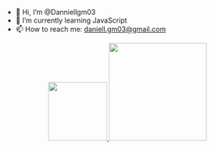 - 👋 Hi, I’m @Danniellgm03
- 🌱 I’m currently learning JavaScript
- 📫 How to reach me: daniell.gm03@gmail.com


<div align="center">
  <a href="https://github.com/rafaballerini">
  <img height="120px" src="https://github-readme-stats.vercel.app/api?username=Danniellgm03&show_icons=true&theme=github_dark&include_all_commits=true&count_private=true"/>
  <img height="200px" src="https://github-readme-stats.vercel.app/api/top-langs/?username=Danniellgm03&layout=compact&langs_count=7&theme=github_dark"/>
</div>
